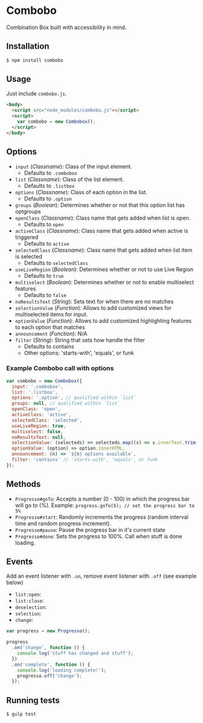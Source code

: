# Combobo
Combination Box built with accessibility in mind.

## Installation
```bash
$ npm install combobo
```

## Usage
Just include `combobo.js`.

```html
<body>
  <script src="node_modules/combobo.js"></script>
  <script>
    var combobo = new Combobox();
  </script>
</body>
```

## Options
* `input` (_Classname_): Class of the input element.
  * Defaults to `.combobox`
* `list` (_Classname_): Class of the list element.
  * Defaults to `.listbox`
* `options` (_Classname_): Class of each option in the list.
  * Defaults to `.option`
* `groups` (_Boolean_): Determines whether or not that this option list has optgroups
* `openClass` (_Classname_): Class name that gets added when list is open.
  * Defaults to `open`
* `activeClass` (_Classname_): Class name that gets added when active is triggered
  * Defaults to `active`
* `selectedClass` (_Classname_): Class name that gets added when list item is selected
  * Defaults to `selectedClass`
* `useLiveRegion` (_Boolean_): Determines whether or not to use Live Region
  * Defaults to `true`
* `multiselect` (_Boolean_): Determines whether or not to enable multiselect features
  * Defaults to `false`
* `noResultsText` (_String_): Sets text for when there are no matches
* `selectionValue` (_Function_): Allows to add customized views for multiselected items for input.
* `optionValue` (_Function_): Allows to add customized highlighting features to each option that matches
* `announcement` (_Function_): N/A
* `filter` (_String_): String that sets how handle the filter
  * Defaults to contains
  * Other options: 'starts-with', 'equals', or funk

### Example Combobo call with options

```js
var combobo = new Combobox({
  input: '.combobox',
  list: '.listbox',
  options: '.option', // qualified within `list`
  groups: null, // qualified within `list`
  openClass: 'open',
  activeClass: 'active',
  selectedClass: 'selected',
  useLiveRegion: true,
  multiselect: false,
  noResultsText: null,
  selectionValue: (selecteds) => selecteds.map((s) => s.innerText.trim()).join(' - '),
  optionValue: (option) => option.innerHTML,
  announcement: (n) => `${n} options available`,
  filter: 'contains' // 'starts-with', 'equals', or funk
});
```


## Methods
* `Progresso#goTo`: Accepts a number (0 - 100) in which the progress bar will go to (%). Example: `progress.goTo(5); // set the progress bar to 5%`
* `Progresso#start`: Randomly increments the progress (random interval time and random progress increment).
* `Progresso#pause`: Pause the progress bar in it's current state
* `Progresso#done`: Sets the progress to 100%.  Call when stuff is done loading.

## Events
Add an event listener with `.on`, remove event listener with `.off` (see example below)
* `list:open`:
* `list:close`:
* `deselection`:
* `selection`:
* `change`:

```js
var progress = new Progresso();

progress
  .on('change', function () {
    console.log('stuff has changed and stuff');
  })
  .on('complete', function () {
    console.log('loading complete!');
    progresso.off('change');
  });
```

## Running tests
```bash
$ gulp test
```
